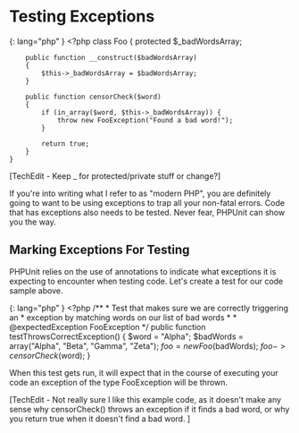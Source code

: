 # Testing Exceptions
{: lang="php" }
    <?php
    class Foo
    {
        protected $_badWordsArray;

        public function __construct($badWordsArray)
        {
            $this->_badWordsArray = $badWordsArray;
        }
        
        public function censorCheck($word)
        {
            if (in_array($word, $this->_badWordsArray)) {
                throw new FooException("Found a bad word!");
            }

            return true;
        }
    }

[TechEdit - Keep _ for protected/private stuff or change?]

If you're into writing what I refer to as "modern PHP", you are definitely
going to want to be using exceptions to trap all your non-fatal errors. 
Code that has exceptions also needs to be tested. Never fear, PHPUnit can
show you the way.

## Marking Exceptions For Testing

PHPUnit relies on the use of annotations to indicate what exceptions it
is expecting to encounter when testing code. Let's create a test for our
code sample above.

{: lang="php" }
    <?php
    /**
     * Test that makes sure we are correctly triggering an
     * exception by matching words on our list of bad words
     *
     * @expectedException FooException
     */
    public function testThrowsCorrectException()
    {
        $word = "Alpha";
        $badWords = array("Alpha", "Beta", "Gamma", "Zeta");
        $foo = new Foo($badWords);
        $foo->censorCheck($word);
    }

When this test gets run, it will expect that in the course of executing
your code an exception of the type FooException will be thrown.


[TechEdit - Not really sure I like this example code, as it doesn't make
    any sense why censorCheck() throws an exception if it finds a bad
    word, or why you return true when it doesn't find a bad word. ]